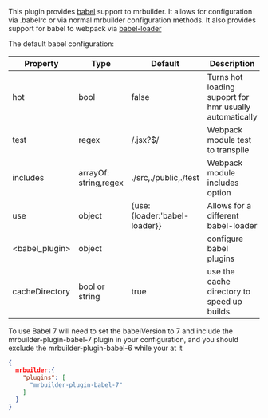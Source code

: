 This plugin provides [babel](https://babeljs.io/) support to mrbuilder.   It allows for configuration
via .babelrc or via normal mrbuilder configuration methods. It also
provides support for babel to webpack via [babel-loader](https://github.com/babel/babel-loader)

The default babel configuration:


| Property      | Type       | Default      | Description                      |
| ------------- | -----------| -------------| ---------------------------------|
| hot           | bool       | false        | Turns hot loading supoprt for hmr usually automatically|
| test          | regex      | /\.jsx?$/    | Webpack module test to transpile |
| includes      | arrayOf: string,regex|./src,./public,./test| Webpack module includes option |
| use           | object     | {use:{loader:'babel-loader}}| Allows for a different babel-loader |
| <babel_plugin>| object     |              | configure babel plugins |
| cacheDirectory | bool or string| true |  use the cache directory to speed up builds.


To use Babel 7 will need to set the babelVersion to 7 and include the mrbuilder-plugin-babel-7 plugin in your configuration,
and you should exclude the mrbuilder-plugin-babel-6 while your at it

```json
{
  mrbuilder:{
    "plugins": [
      "mrbuilder-plugin-babel-7"
    ]
  }
}


```